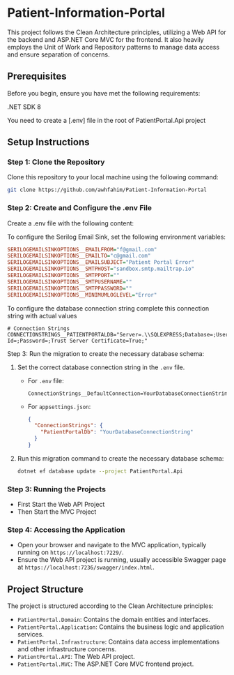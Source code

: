 # Patient-Information-Portal

This project follows the Clean Architecture principles, utilizing a Web API for the backend and ASP.NET Core MVC for the frontend. 
It also heavily employs the Unit of Work and Repository patterns to manage data access and ensure separation of concerns.

## Prerequisites

Before you begin, ensure you have met the following requirements:

.NET SDK 8 

You need to create a [.env] file in the root of PatientPortal.Api project 

## Setup Instructions

### Step 1: Clone the Repository

Clone this repository to your local machine using the following command:

```bash
git clone https://github.com/awhfahim/Patient-Information-Portal
```

### Step 2: Create and Configure the .env File

Create a .env file with the following content:

To configure the Serilog Email Sink, set the following environment variables:

```ini
SERILOGEMAILSINKOPTIONS__EMAILFROM="f@gmail.com"
SERILOGEMAILSINKOPTIONS__EMAILTO="c@gmail.com"
SERILOGEMAILSINKOPTIONS__EMAILSUBJECT="Patient Portal Error"
SERILOGEMAILSINKOPTIONS__SMTPHOST="sandbox.smtp.mailtrap.io"
SERILOGEMAILSINKOPTIONS__SMTPPORT=""
SERILOGEMAILSINKOPTIONS__SMTPUSERNAME=""
SERILOGEMAILSINKOPTIONS__SMTPPASSWORD=""
SERILOGEMAILSINKOPTIONS__MINIMUMLOGLEVEL="Error"
```
To configure the database connection string complete this connection string with actual values
```int
# Connection Strings
CONNECTIONSTRINGS__PATIENTPORTALDB="Server=.\\SQLEXPRESS;Database=;User Id=;Password=;Trust Server Certificate=True;"
```

Step 3: Run the migration to create the necessary database schema:

1. Set the correct database connection string in the `.env` file.

    - For `.env` file:

        ```
        ConnectionStrings__DefaultConnection=YourDatabaseConnectionString
        ```

    - For `appsettings.json`:

        ```json
        {
          "ConnectionStrings": {
            "PatientPortalDb": "YourDatabaseConnectionString"
          }
        }
        ```

2. Run this migration command to create the necessary database schema:

    ```bash
    dotnet ef database update --project PatientPortal.Api
    ```

### Step 3: Running the Projects

- First Start the Web API Project
- Then Start the MVC Project

### Step 4: Accessing the Application

- Open your browser and navigate to the MVC application, typically running on `https://localhost:7229/`.
- Ensure the Web API project is running, usually accessible Swagger page at `https://localhost:7236/swagger/index.html`.

## Project Structure

The project is structured according to the Clean Architecture principles:

- `PatientPortal.Domain`: Contains the domain entities and interfaces.
- `PatientPortal.Application`: Contains the business logic and application services.
- `PatientPortal.Infrastructure`: Contains data access implementations and other infrastructure concerns.
- `PatientPortal.API`: The Web API project.
- `PatientPortal.MVC`: The ASP.NET Core MVC frontend project.
